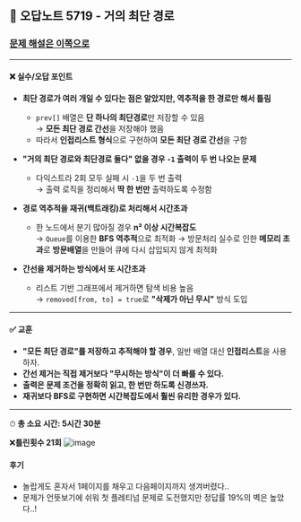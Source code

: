 ## 📝 오답노트 5719 - 거의 최단 경로
### [문제 해설은 이쪽으로](https://github.com/Syldris/Baekjoon-Study/blob/main/%EC%A4%91%EC%9A%94%ED%95%9C%20%EB%AC%B8%EC%A0%9C%EB%AA%A8%EC%9D%8C/%5B%EA%B7%B8%EB%9E%98%ED%94%84%5D%5B%EA%B3%A0%EB%82%9C%EC%9D%B4%EB%8F%84%5D%20%EA%B1%B0%EC%9D%98%20%EC%B5%9C%EB%8B%A8%20%EA%B2%BD%EB%A1%9C.md)
---

#### ❌ 실수/오답 포인트

- **최단 경로가 여러 개일 수 있다는 점은 알았지만, 역추적을 한 경로만 해서 틀림**
  - `prev[]` 배열은 **단 하나의 최단경로**만 저장할 수 있음  
  → **모든 최단 경로 간선**을 저장해야 했음
  - 따라서 **인접리스트 형식**으로 구현하여 **모든 최단 경로 간선**을 구함

- **"거의 최단 경로와 최단경로 둘다" 없을 경우 `-1` 출력이 두 번 나오는 문제**
  - 다익스트라 2회 모두 실패 시 `-1`을 두 번 출력  
  → 출력 로직을 정리해서 **딱 한 번만** 출력하도록 수정함

- **경로 역추적을 재귀(백트래킹)로 처리해서 시간초과**
  - 한 노드에서 분기 많아질 경우 **n² 이상 시간복잡도**  
  → `Queue`를 이용한 **BFS 역추적**으로 최적화
  → 방문처리 실수로 인한 **메모리 초과**로 **방문배열**을 만들어 큐에 다시 삽입되지 않게 최적화

- **간선을 제거하는 방식에서 또 시간초과**
  - 리스트 기반 그래프에서 제거하면 탐색 비용 높음  
  → `removed[from, to] = true`로 **"삭제가 아닌 무시"** 방식 도입

---

#### ✅ 교훈

- **"모든 최단 경로"를 저장하고 추적해야 할 경우**, 일반 배열 대신 **인접리스트**을 사용하자.
- **간선 제거는 직접 제거보다 "무시하는 방식"이 더 빠를 수 있다.**
- **출력은 문제 조건을 정확히 읽고, 한 번만 하도록 신경쓰자.**
- **재귀보다 BFS로 구현하면 시간복잡도에서 훨씬 유리한 경우가 있다.**
---
⏱ **총 소요 시간: 5시간 30분**

❌**틀린횟수 21회**
![image](https://github.com/user-attachments/assets/5168ffe4-57dd-410e-ace7-09a8782f7ff1)

#### 후기
- 놀랍게도 혼자서 1페이지를 채우고 다음페이지까지 생겨버렸다..
- 문제가 언뜻보기에 쉬워 첫 플레티넘 문제로 도전했지만 정답률 19%의 벽은 높았다..!
